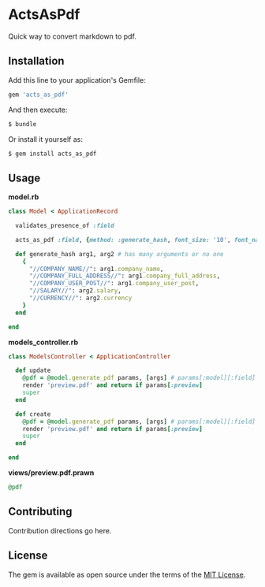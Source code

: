 # ActsAsPdf

Quick way to convert markdown to pdf.

## Installation
Add this line to your application's Gemfile:

```ruby
gem 'acts_as_pdf'
```

And then execute:
```bash
$ bundle
```

Or install it yourself as:
```bash
$ gem install acts_as_pdf
```

## Usage

**model.rb**
```ruby
class Model < ApplicationRecord

  validates_presence_of :field

  acts_as_pdf :field, {method: :generate_hash, font_size: '10', font_name: 'name'}

  def generate_hash arg1, arg2 # has many arguments or no one 
    {
      "//COMPANY_NAME//": arg1.company_name,
      "//COMPANY_FULL_ADDRESS//": arg1.company_full_address,
      "//COMPANY_USER_POST//": arg1.company_user_post,
      "//SALARY//": arg2.salary,
      "//CURRENCY//": arg2.currency
    }
  end

end
```

**models_controller.rb**
```ruby
class ModelsController < ApplicationController

  def update
    @pdf = @model.generate_pdf params, [args] # params[:model][:field]  ;  args = ([arg1, arg2] || nil)
    render 'preview.pdf' and return if params[:preview]
    super
  end

  def create
    @pdf = @model.generate_pdf params, [args] # params[:model][:field]  ;  args = ([arg1, arg2] || nil)
    render 'preview.pdf' and return if params[:preview]
    super
  end

end
```

**views/preview.pdf.prawn**
```ruby
@pdf
```

## Contributing
Contribution directions go here.

## License
The gem is available as open source under the terms of the [MIT License](http://opensource.org/licenses/MIT).
